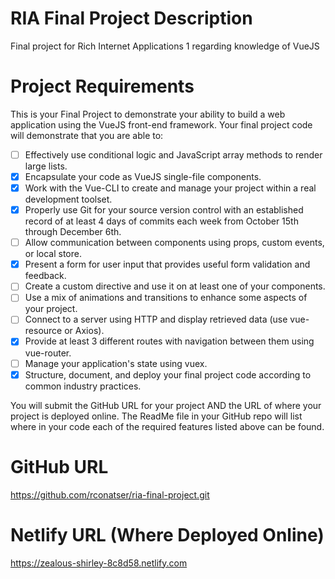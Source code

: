 # RIA Final Project Description
Final project for Rich Internet Applications 1 regarding knowledge of VueJS

# Project Requirements
This is your Final Project to demonstrate your ability to build a web application using the VueJS front-end framework.  Your final project code will demonstrate that you are able to:

- [ ] Effectively use conditional logic and JavaScript array methods to render large lists.
- [x] Encapsulate your code as VueJS single-file components.
- [x] Work with the Vue-CLI to create and manage your project within a real development toolset.
- [x] Properly use Git for your source version control with an established record of at least 4 days of commits each week from October 15th through December 6th.
- [ ] Allow communication between components using props, custom events, or local store.
- [x] Present a form for user input that provides useful form validation and feedback.
- [ ] Create a custom directive and use it on at least one of your components.
- [ ] Use a mix of animations and transitions to enhance some aspects of your project.
- [ ] Connect to a server using HTTP and display retrieved data (use vue-resource or Axios).
- [x] Provide at least 3 different routes with navigation between them using vue-router.
- [ ] Manage your application's state using vuex.
- [x] Structure, document, and deploy your final project code according to common industry practices.

You will submit the GitHub URL for your project AND the URL of where your project is deployed online.  The ReadMe file in your GitHub repo will list where in your code each of the required features listed above can be found.

# GitHub URL
https://github.com/rconatser/ria-final-project.git

# Netlify URL (Where Deployed Online)
https://zealous-shirley-8c8d58.netlify.com
